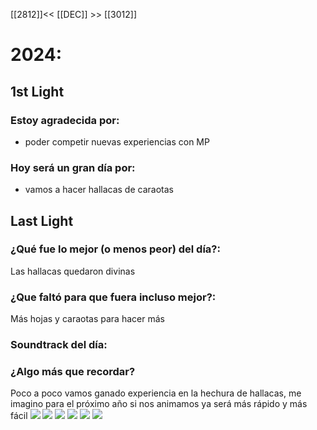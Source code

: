 [[2812]]<< [[DEC]] >> [[3012]]

# 2024:

## 1st Light

### Estoy agradecida por:
- poder competir nuevas experiencias con MP
### Hoy será un gran día por:
- vamos a hacer hallacas de caraotas 

## Last Light

### ¿Qué fue lo mejor (o menos peor) del día?:
Las hallacas quedaron divinas 

### ¿Que faltó para que fuera incluso mejor?:
Más hojas y caraotas para hacer más 

### Soundtrack del día:


### ¿Algo más que recordar?
Poco a poco vamos ganado experiencia en la hechura de hallacas, me imagino para el próximo año si nos animamos ya será más rápido y más fácil 
[![](2024-12-29_google-photo_174533.jpg)](https://photos.google.com/lr/photo/AKD7cQKD-EPMCXyMggC7GGa7co7BWToMu4n2BA9v5mpk9ZCjpdq99jTDh6BqyFvU7WgPI8jEPUgMgqcLghdpS6vWJG93oYJT6A) [![](2024-12-29_google-photo_174449.jpg)](https://photos.google.com/lr/photo/AKD7cQLlT0z3gQBX0ANupHusZayuLk6P_L1DHV7Ka2Iw1HKfciQapSGGAYrhIvxGEtPBmy6U9FuMW7OxsUPUrv44vq6NrNSc0g) [![](2024-12-29_google-photo_174440.jpg)](https://photos.google.com/lr/photo/AKD7cQJ8wZoHiIWVGi2ZnKuStolvkvTwEAELCqIwLTpOJ8rLptkj558BQobuRvvpwT_lZ3oF4M-AN_Ibpv3IGKsGsAKYPS0U8g) [![](2024-12-29_google-photo_173442.jpg)](https://photos.google.com/lr/photo/AKD7cQJLawueTl3KJJhb3moIEfjbPpbrcmS3EETX3ahCfufx9SBtj_n83F1sx21tcOGBnCYN0u-FrlH7WuoF2pMlgCHiNlCmIQ) [![](2024-12-29_google-photo_164452.jpg)](https://photos.google.com/lr/photo/AKD7cQJtK3hvaTt0_xEgMH5SF-Nok970TzqE_aGt6g4Sc4H9BNjsttFKOCvsOWZ2KyeYXHeKv9cvll7pQRrQl3_n0RokYUqZnA) [![](2024-12-29_google-photo_164451.jpg)](https://photos.google.com/lr/photo/AKD7cQIObuu2yHW7RBwtWgtUVbOKx4wJmmzSofgRKLaRgSwzLdFH8M3vK4wUl9m2ya2TwlINvSutne-VAUeAMqs2aV1yJEU84Q) 
